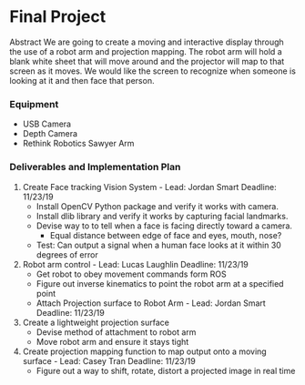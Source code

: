 # Final Project #
Abstract
	We are going to create a moving and interactive display through the use of a robot arm and projection mapping. The robot arm will hold a blank white sheet that will move around and the projector will map to that screen as it moves. We would like the screen to recognize when someone is looking at it and then face that person. 



### Equipment ###
* USB Camera
* Depth Camera
* Rethink Robotics Sawyer Arm

### Deliverables and Implementation Plan ###
1. Create Face tracking Vision System - Lead: 	Jordan Smart Deadline: 11/23/19	
    * Install OpenCV Python package and verify it works with camera.
    * Install dlib library and verify it works by capturing facial landmarks.
    * Devise way to to tell when a face is facing directly toward a camera.
        * Equal distance between edge of face and eyes, mouth, nose?
    * Test: Can output a signal when a human face looks at it within 30 degrees of error
2. Robot arm control - Lead: Lucas Laughlin Deadline:  11/23/19
    * Get robot to obey movement commands form ROS
    * Figure out inverse kinematics to point the robot arm at a specified point
    * Attach Projection surface to Robot Arm - Lead: Jordan Smart  Deadline:	11/23/19
3. Create a lightweight projection surface
    * Devise method of attachment to robot arm
    * Move robot arm and ensure it stays tight
4. Create projection mapping function to map output onto a moving surface - Lead: Casey Tran Deadline: 11/23/19
    * Figure out a way to shift, rotate, distort a projected image in real time
